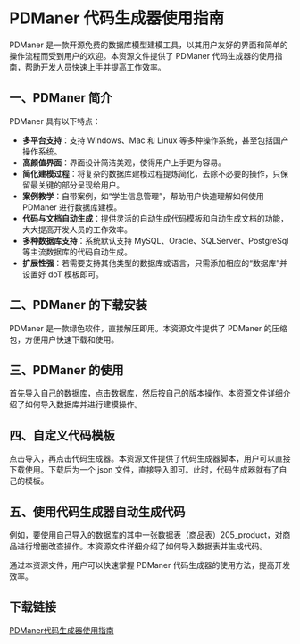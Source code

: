 # PDManer 代码生成器使用指南

PDManer 是一款开源免费的数据库模型建模工具，以其用户友好的界面和简单的操作流程而受到用户的欢迎。本资源文件提供了 PDManer 代码生成器的使用指南，帮助开发人员快速上手并提高工作效率。

## 一、PDManer 简介

PDManer 具有以下特点：
- **多平台支持**：支持 Windows、Mac 和 Linux 等多种操作系统，甚至包括国产操作系统。
- **高颜值界面**：界面设计简洁美观，使得用户上手更为容易。
- **简化建模过程**：将复杂的数据库建模过程提炼简化，去除不必要的操作，只保留最关键的部分呈现给用户。
- **案例教学**：自带案例，如“学生信息管理”，帮助用户快速理解如何使用 PDManer 进行数据库建模。
- **代码与文档自动生成**：提供灵活的自动生成代码模板和自动生成文档的功能，大大提高开发人员的工作效率。
- **多种数据库支持**：系统默认支持 MySQL、Oracle、SQLServer、PostgreSql 等主流数据库的代码自动生成。
- **扩展性强**：若需要支持其他类型的数据库或语言，只需添加相应的“数据库”并设置好 doT 模板即可。

## 二、PDManer 的下载安装

PDManer 是一款绿色软件，直接解压即用。本资源文件提供了 PDManer 的压缩包，方便用户快速下载和使用。

## 三、PDManer 的使用

首先导入自己的数据库，点击数据库，然后按自己的版本操作。本资源文件详细介绍了如何导入数据库并进行建模操作。

## 四、自定义代码模板

点击导入，再点击代码生成器。本资源文件提供了代码生成器脚本，用户可以直接下载使用。下载后为一个 json 文件，直接导入即可。此时，代码生成器就有了自己的模板。

## 五、使用代码生成器自动生成代码

例如，要使用自己导入的数据库的其中一张数据表（商品表）205_product，对商品进行增删改查操作。本资源文件详细介绍了如何导入数据表并生成代码。

通过本资源文件，用户可以快速掌握 PDManer 代码生成器的使用方法，提高开发效率。

## 下载链接

[PDManer代码生成器使用指南](https://pan.quark.cn/s/1988bdd3a1e2)
